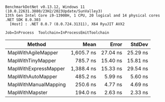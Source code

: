 ```

BenchmarkDotNet v0.13.12, Windows 11 (10.0.22631.3880/23H2/2023Update/SunValley3)
13th Gen Intel Core i9-13900H, 1 CPU, 20 logical and 14 physical cores
.NET SDK 8.0.303
  [Host] : .NET 8.0.7 (8.0.724.31311), X64 RyuJIT AVX2

Job=InProcess  Toolchain=InProcessEmitToolchain  

```
| Method               | Mean       | Error    | StdDev   |
|--------------------- |-----------:|---------:|---------:|
| MapWithAgileMapper   | 1,605.7 ns | 27.04 ns | 25.29 ns |
| MapWithTinyMapper    |   785.7 ns | 15.40 ns | 15.81 ns |
| MapWithExpressMapper | 1,388.4 ns | 15.33 ns | 29.54 ns |
| MapWithAutoMapper    |   485.2 ns |  5.99 ns |  5.60 ns |
| MapWithManualMapping |   250.6 ns |  4.77 ns |  4.69 ns |
| MapWithMapster       |   194.0 ns |  2.63 ns |  2.33 ns |
